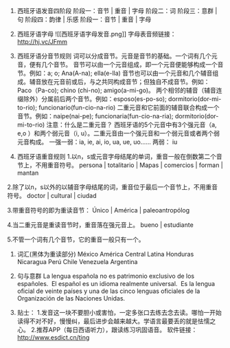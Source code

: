 1. 西班牙语发音四阶段
阶段一：音节 | 重音 | 字母
阶段二：词
阶段三：意群 | 句
阶段四：韵律 | 乐感
阶段一：音节 | 重音 | 字母

2. 西班牙语字母
![[西班牙语字母发音.png]]
字母表音频链接：http://hj.vc/JFmm

3. 西班牙语分音节规则
词可以分成音节。元音是音节的基础。一个词有几个元音，便有几个音节。
音节可以由一个元音组成，即一个元音便能够构成一个音节。例如：a; o; Ana(A-na); ella(e-lla)
音节也可以由一个元音和几个辅音组成。辅音放在元音前或后，与之共同构成音节；但独自不成音节。例如：Paco（Pa-co); chino (chi-no); amigo(a-mi-go)。
两个相邻的辅音（辅音连缀除外）分属前后两个音节。例如：esposo(es-po-so); dormitorio(dor-mi-to-rio); funcionario(fun-cio-na-rio)
二重元音和它前面的辅音联合构成一个音节。例如：naipe(nai-pe); funcionaria(fun-cio-na-ria); dormitorio(dor-mi-to-rio)
注意：什么是二重元音？
西班牙语的5个元音中有3个强元音（a, e,o ）和两个弱元音（i, u）。二重元音由一个强元音和一个弱元音或者两个弱元音构成。
一强一弱：ia, ie, ai, io, ua, ue, uo......
两弱： iu

4. 西班牙语重音规则
1.以n，s或元音字母结尾的单词，重音一般在倒数第二个音节上，不用重音符号。
persona | totalitario | Mapas | comercios | forman | mantan 

2.除了以n，s以外的以辅音字母结尾的词，重音位于最后一个音节上，不用重音符号。
doctor | cultural | ciudad

3.带重音符号的即为重读音节：
Único | América | paleoantropólog

4.当二重元音是重读音节时，重音落在强元音上。
bueno | estudiante

5.不管一个词有几个音节，它的重音一般只有一个。

1. 词汇(黑体为重读部分)
México
América Central
Latina
Honduras
Nicaragua
Perú
Chile
Venezuela
Argentina

2. 句与意群
La lengua española no es patrimonio exclusivo de los españoles. 
El español es un idioma realmente universal. 
Es la lengua oficial de veinte países y una de las cinco lenguas oficiales de la Organización de las Naciones Unidas. 

3. 贴士：
1.发音这一块不要胆小或害怕，一定多张口去练去念去读。哪怕一开始读得不对不好，慢慢纠，最后进步会越来越大。学语言最要丢的就是怯懦之心。
2.推荐APP（每日西语听力），跟读练习巩固语音。
软件链接：http://www.esdict.cn/ting